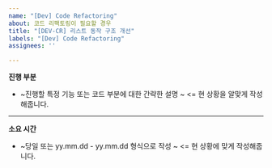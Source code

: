 ```yaml
---
name: "[Dev] Code Refactoring"
about: 코드 리팩토링이 필요할 경우
title: "[DEV-CR] 리스트 동작 구조 개선"
labels: "[Dev] Code Refactoring"
assignees: ''

---
```


**진행 부분** 

* ~진행할 특정 기능 또는 코드 부분에 대한 간략한 설명 ~ <= 현 상황을 알맞게 작성해줍니다.

--- 

**소요 시간**

* ~당일 또는 yy.mm.dd - yy.mm.dd 형식으로 작성  ~ <= 현 상황에 맞게 작성해줍니다.
